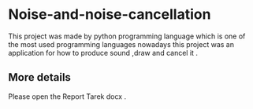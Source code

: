 # Noise-and-noise-cancellation
This project was made by python programming language which is one of the most used programming languages nowadays this project was an application for how to produce sound ,draw and cancel it . 
## More details 
Please open the Report Tarek docx .
